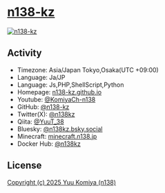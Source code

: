 # [n138-kz](https://n138-kz.github.io/)

[![n138-kz](https://github.com/n138-kz.png)](https://n138-kz.github.io/)

## Activity

- Timezone: Asia/Japan Tokyo,Osaka(UTC +09:00)  
- Language: Ja/JP
- Language: Js,PHP,ShellScript,Python
- Homepage: [n138-kz.github.io](https://n138-kz.github.io/)  
- Youtube: [@KomiyaCh-n138](https://www.youtube.com/@KomiyaCh-n138)  
- GitHub: [@n138-kz](https://github.com/n138-kz/)  
- Twitter(X): [@n138kz](https://twitter.com/n138kz)  
- Qiita: [@YuuT_38](https://qiita.com/YuuT_38)  
- Bluesky: [@n138kz.bsky.social](https://bsky.app/profile/n138kz.bsky.social)  
- Minecraft: [minecraft.n138.jp](https://minecraft.n138.jp)  
- Docker Hub: [@n138kz](https://hub.docker.com/u/n138kz)

## License

[Copyright (c) 2025 Yuu Komiya (n138)](LICENSE)  
